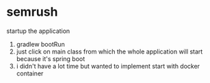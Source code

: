 # semrush

startup the application

1) gradlew bootRun
2) just click on main class from which the whole application will start because it's spring boot
3) i didn't have a lot time but wanted to implement start with docker container

